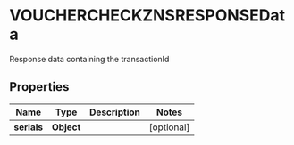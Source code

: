 

# VOUCHERCHECKZNSRESPONSEData

Response data containing the transactionId

## Properties

| Name | Type | Description | Notes |
|------------ | ------------- | ------------- | -------------|
|**serials** | **Object** |  |  [optional] |



